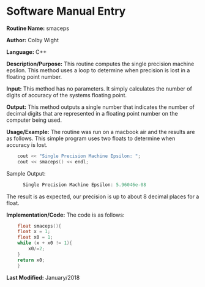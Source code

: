 # Software Manual Entry

**Routine Name:**  smaceps

**Author:** Colby Wight

**Language:** C++

**Description/Purpose:**  This routine computes the single precision machine epsilon.  This method uses a loop to determine when precision is lost in a floating point number.

**Input:** This method has no parameters.  It simply calculates the number of digits of accuracy of the systems floating point. 

**Output:** This method outputs a single number that indicates the number of decimal digits that are represented in a floating point number on the computer being used. 

**Usage/Example:** The routine was run on a macbook air and the results are as follows. This simple program uses two floats to determine when accuracy is lost. 

```C++
    cout << "Single Precision Machine Epsilon: ";
    cout << smaceps() << endl;

```

Sample Output:

```C++
      Single Precision Machine Epsilon: 5.96046e-08
```
The result is as expected, our precision is up to about 8 decimal places for a float. 

**Implementation/Code:** The code is as follows:
```C++
    float smaceps(){
    float x = 1;
    float x0 = 1;
    while (x + x0 != 1){
        x0/=2;
    }
    return x0;
    }
```
**Last Modified:** January/2018
